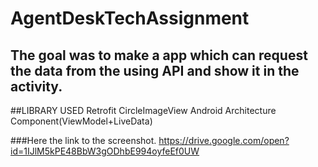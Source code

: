 # AgentDeskTechAssignment
## The goal was to make a app which can request the data from the using API and show it in the activity.


##LIBRARY USED
Retrofit
CircleImageView
Android Architecture Component(ViewModel+LiveData)

###Here the link to the screenshot.
https://drive.google.com/open?id=1IJlM5kPE48BbW3gODhbE994oyfeEf0UW

